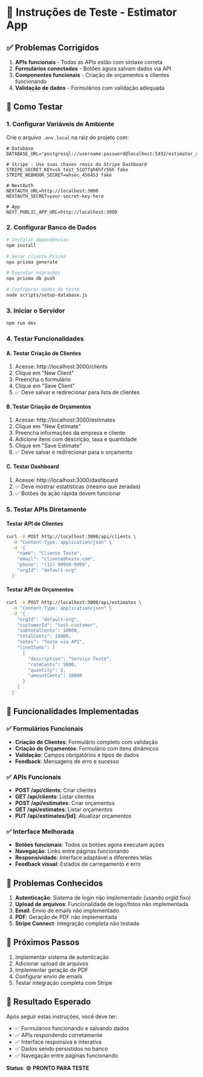 # 🧪 Instruções de Teste - Estimator App

## ✅ Problemas Corrigidos

1. **APIs funcionais** - Todas as APIs estão com sintaxe correta
2. **Formulários conectados** - Botões agora salvam dados via API
3. **Componentes funcionais** - Criação de orçamentos e clientes funcionando
4. **Validação de dados** - Formulários com validação adequada

## 🚀 Como Testar

### 1. Configurar Variáveis de Ambiente

Crie o arquivo `.env.local` na raiz do projeto com:

```env
# Database
DATABASE_URL="postgresql://username:password@localhost:5432/estimator_app"

# Stripe - Use suas chaves reais do Stripe Dashboard
STRIPE_SECRET_KEY=sk_test_51QTfgh6hfr56h fake
STRIPE_WEBHOOK_SECRET=whsec_456453 fake

# NextAuth
NEXTAUTH_URL=http://localhost:3000
NEXTAUTH_SECRET=your-secret-key-here

# App
NEXT_PUBLIC_APP_URL=http://localhost:3000
```

### 2. Configurar Banco de Dados

```bash
# Instalar dependências
npm install

# Gerar cliente Prisma
npx prisma generate

# Executar migrações
npx prisma db push

# Configurar dados de teste
node scripts/setup-database.js
```

### 3. Iniciar o Servidor

```bash
npm run dev
```

### 4. Testar Funcionalidades

#### A. Testar Criação de Clientes
1. Acesse: http://localhost:3000/clients
2. Clique em "New Client"
3. Preencha o formulário
4. Clique em "Save Client"
5. ✅ Deve salvar e redirecionar para lista de clientes

#### B. Testar Criação de Orçamentos
1. Acesse: http://localhost:3000/estimates
2. Clique em "New Estimate"
3. Preencha informações da empresa e cliente
4. Adicione itens com descrição, taxa e quantidade
5. Clique em "Save Estimate"
6. ✅ Deve salvar e redirecionar para o orçamento

#### C. Testar Dashboard
1. Acesse: http://localhost:3000/dashboard
2. ✅ Deve mostrar estatísticas (mesmo que zeradas)
3. ✅ Botões de ação rápida devem funcionar

### 5. Testar APIs Diretamente

#### Testar API de Clientes
```bash
curl -X POST http://localhost:3000/api/clients \
  -H "Content-Type: application/json" \
  -d '{
    "name": "Cliente Teste",
    "email": "cliente@teste.com",
    "phone": "(11) 99999-9999",
    "orgId": "default-org"
  }'
```

#### Testar API de Orçamentos
```bash
curl -X POST http://localhost:3000/api/estimates \
  -H "Content-Type: application/json" \
  -d '{
    "orgId": "default-org",
    "customerId": "test-customer",
    "subtotalCents": 10000,
    "totalCents": 10000,
    "notes": "Teste via API",
    "lineItems": [
      {
        "description": "Serviço Teste",
        "rateCents": 5000,
        "quantity": 2,
        "amountCents": 10000
      }
    ]
  }'
```

## 🔧 Funcionalidades Implementadas

### ✅ Formulários Funcionais
- **Criação de Clientes**: Formulário completo com validação
- **Criação de Orçamentos**: Formulário com itens dinâmicos
- **Validação**: Campos obrigatórios e tipos de dados
- **Feedback**: Mensagens de erro e sucesso

### ✅ APIs Funcionais
- **POST /api/clients**: Criar clientes
- **GET /api/clients**: Listar clientes
- **POST /api/estimates**: Criar orçamentos
- **GET /api/estimates**: Listar orçamentos
- **PUT /api/estimates/[id]**: Atualizar orçamentos

### ✅ Interface Melhorada
- **Botões funcionais**: Todos os botões agora executam ações
- **Navegação**: Links entre páginas funcionando
- **Responsividade**: Interface adaptável a diferentes telas
- **Feedback visual**: Estados de carregamento e erro

## 🐛 Problemas Conhecidos

1. **Autenticação**: Sistema de login não implementado (usando orgId fixo)
2. **Upload de arquivos**: Funcionalidade de logo/fotos não implementada
3. **Email**: Envio de emails não implementado
4. **PDF**: Geração de PDF não implementada
5. **Stripe Connect**: Integração completa não testada

## 📝 Próximos Passos

1. Implementar sistema de autenticação
2. Adicionar upload de arquivos
3. Implementar geração de PDF
4. Configurar envio de emails
5. Testar integração completa com Stripe

## 🎯 Resultado Esperado

Após seguir estas instruções, você deve ter:
- ✅ Formulários funcionando e salvando dados
- ✅ APIs respondendo corretamente
- ✅ Interface responsiva e interativa
- ✅ Dados sendo persistidos no banco
- ✅ Navegação entre páginas funcionando

**Status**: 🟢 **PRONTO PARA TESTE**
